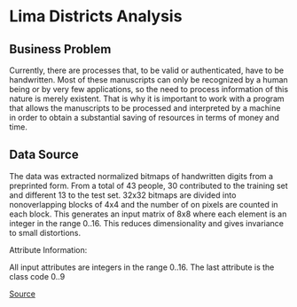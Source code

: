# Lima Districts Analysis

## Business Problem

Currently, there are processes that, to be valid or authenticated, have to be handwritten. Most of these manuscripts can only be recognized by a human being or by very few applications, so the need to process information of this nature is merely existent. That is why it is important to work with a program that allows the manuscripts to be processed and interpreted by a machine in order to obtain a substantial saving of resources in terms of money and time.

## Data Source

The data was extracted normalized bitmaps of handwritten digits from a preprinted form. From a total of 43 people, 30 contributed to the training set and different 13 to the test set. 32x32 bitmaps are divided into nonoverlapping blocks of 4x4 and the number of on pixels are counted in each block. This generates an input matrix of 8x8 where each element is an integer in the range 0..16. This reduces dimensionality and gives invariance to small distortions. 

Attribute Information:

All input attributes are integers in the range 0..16.
The last attribute is the class code 0..9

[Source](https://archive.ics.uci.edu/ml/datasets/optical+recognition+of+handwritten+digits)